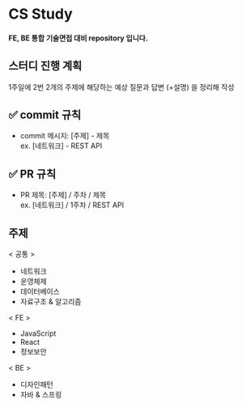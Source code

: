 # CS Study
#### FE, BE 통합 기술면접 대비 repository 입니다.


## 스터디 진행 계획
1주일에 2번 2개의 주제에 해당하는 예상 질문과 답변 (+설명) 을 정리해 작성


## ✅ commit 규칙
* commit 메시지: [주제] - 제목 </br>
  ex. [네트워크] - REST API


## ✅ PR 규칙
* PR 제목: [주제] / 주차 / 제목 </br>
  ex. [네트워크] / 1주차 / REST API

## 주제

< 공통 >
* 네트워크
* 운영체제
* 데이터베이스
* 자료구조 & 알고리즘

< FE >
* JavaScript
* React
* 정보보안

< BE >
* 디자인패턴
* 자바 & 스프링


